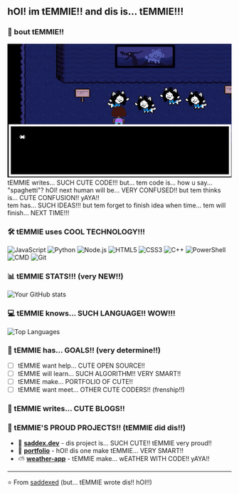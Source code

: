 ## hOI! im tEMMIE!! and dis is... tEMMIE!!!

### 🚀 bout tEMMIE!!
<img src="temmie.gif" alt="temmie" height="300" width="520"/> <br>
tEMMIE writes... SUCH CUTE CODE!!! but... tem code is... how u say... "spaghetti"? hOI! next human will be... VERY CONFUSED!! but tem thinks is... CUTE CONFUSION!! yAYA!! <br>
tem has... SUCH IDEAS!!! but tem forget to finish idea when time... tem will finish... NEXT TIME!!!


### 🛠️ tEMMIE uses COOL TECHNOLOGY!!!
![JavaScript](https://img.shields.io/badge/-JavaScript-F7DF1E?style=flat-square&logo=javascript&logoColor=black)
![Python](https://img.shields.io/badge/-Python-3776AB?style=flat-square&logo=python&logoColor=white)
![Node.js](https://img.shields.io/badge/-Node.js-339933?style=flat-square&logo=node.js&logoColor=white)
![HTML5](https://img.shields.io/badge/-HTML5-E34F26?style=flat-square&logo=html5&logoColor=white)
![CSS3](https://img.shields.io/badge/-CSS3-1572B6?style=flat-square&logo=css3&logoColor=white)
![C++](https://img.shields.io/badge/-C++-00599C?style=flat-square&logo=c%2B%2B&logoColor=white)
![PowerShell](https://img.shields.io/badge/-PowerShell-5391FE?style=flat-square&logo=powershell&logoColor=white)
![CMD](https://img.shields.io/badge/-CMD-000000?style=flat-square&logo=windows-terminal&logoColor=white)
![Git](https://img.shields.io/badge/-Git-F05032?style=flat-square&logo=git&logoColor=white)


### 📊 tEMMIE STATS!!! (very NEW!!)
![Your GitHub stats](https://github-readme-stats.vercel.app/api?username=saddexed&show_icons=true&theme=dark)


### 💻 tEMMIE knows... SUCH LANGUAGE!! WOW!!!
![Top Languages](https://github-readme-stats.vercel.app/api/top-langs/?username=saddexed&layout=compact&theme=dark)

### 🎯 tEMMIE has... GOALS!! (very determine!!)
- [ ] tEMMIE want help... CUTE OPEN SOURCE!! 
- [ ] tEMMIE will learn... SUCH ALGORITHM!! VERY SMART!!
- [ ] tEMMIE make... PORTFOLIO OF CUTE!!
- [ ] tEMMIE want meet... OTHER CUTE CODERS!! (frenship!!)

### 📝 tEMMIE writes... CUTE BLOGS!!


### 🌟 tEMMIE'S PROUD PROJECTS!! (tEMMIE did dis!!)
- 🚀 **[saddex.dev](https://saddex.dev/)** - dis project is... SUCH CUTE!! tEMMIE very proud!!
- 🤵 **[portfolio](https://saddexed.github.io/portfolio/)** - hOI! dis one make tEMMIE... VERY SMART!! 
- ⛅ **[weather-app](https://saddexed.github.io/Weather-App/)** - tEMMIE make... wEATHER WITH CODE!! yAYA!!

---

⭐️ From [saddexed](https://github.com/saddexed) (but... tEMMIE wrote dis!! hOI!!)
